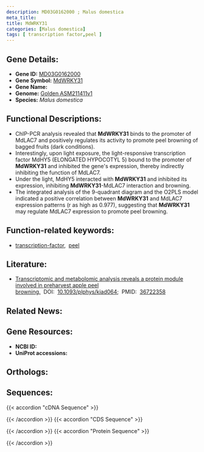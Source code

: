 ```yaml
---
description: MD03G0162000 ; Malus domestica
meta_title:
title: MdWRKY31
categories: [Malus domestica]
tags: [ transcription factor,peel ]
---
```


## Gene Details:
- **Gene ID:**	[MD03G0162000]()
- **Gene Symbol:** <u>MdWRKY31</u>
- **Gene Name:** 
- **Genome:** [Golden ASM211411v1](https://ensembl.gramene.org/Malus_domestica_golden/Info/Index)
- **Species:** *Malus domestica*

## Functional Descriptions:
   - ChIP-PCR analysis revealed that **MdWRKY31** binds to the promoter of MdLAC7 and positively regulates its activity to promote peel browning of bagged fruits (dark conditions).
   - Interestingly, upon light exposure, the light-responsive transcription factor MdHY5 (ELONGATED HYPOCOTYL 5) bound to the promoter of **MdWRKY31** and inhibited the gene's expression, thereby indirectly inhibiting the function of MdLAC7.
   - Under the light, MdHY5 interacted with **MdWRKY31** and inhibited its expression, inhibiting **MdWRKY31**-MdLAC7 interaction and browning.
   - The integrated analysis of the 9-quadrant diagram and the O2PLS model indicated a positive correlation between **MdWRKY31** and MdLAC7 expression patterns (r as high as 0.977), suggesting that **MdWRKY31** may regulate MdLAC7 expression to promote peel browning.

## Function-related keywords:
   - [transcription-factor](/tags/transcription-factor/),&nbsp;&nbsp;[peel](/tags/peel/)

## Literature:
   - [Transcriptomic and metabolomic analysis reveals a protein module involved in preharvest apple peel browning.](https://doi.org/10.1093/plphys/kiad064)&nbsp;&nbsp;DOI:&nbsp;&nbsp;[10.1093/plphys/kiad064](https://doi.org/10.1093/plphys/kiad064);&nbsp;&nbsp;PMID:&nbsp;&nbsp;[36722358](https://pubmed.ncbi.nlm.nih.gov/36722358/)

## Related News:

## Gene Resources:
- **NCBI ID:**  [](https://www.ncbi.nlm.nih.gov/gene/?term=)
- **UniProt accessions:**  [](https://www.uniprot.org/uniprotkb//entry)

## Orthologs:

## Sequences:
{{< accordion "cDNA Sequence" >}}

{{< /accordion >}}
{{< accordion "CDS Sequence" >}}

{{< /accordion >}}
{{< accordion "Protein Sequence" >}}

{{< /accordion >}}
